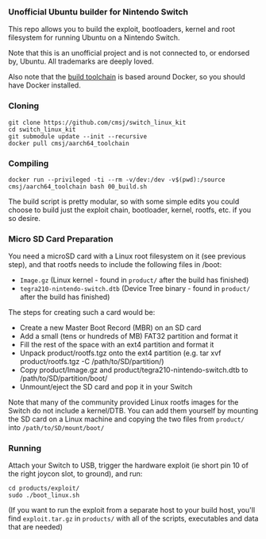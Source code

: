 ### Unofficial Ubuntu builder for Nintendo Switch
This repo allows you to build the exploit, bootloaders, kernel and root filesystem for running Ubuntu on a Nintendo Switch.

Note that this is an unofficial project and is not connected to, or endorsed by, Ubuntu. All trademarks are deeply loved.

Also note that the [build toolchain](https://hub.docker.com/r/cmsj/aarch64_toolchain/) is based around Docker, so you should have Docker installed.

### Cloning
```
git clone https://github.com/cmsj/switch_linux_kit
cd switch_linux_kit
git submodule update --init --recursive
docker pull cmsj/aarch64_toolchain
```

### Compiling
```
docker run --privileged -ti --rm -v/dev:/dev -v$(pwd):/source cmsj/aarch64_toolchain bash 00_build.sh
```

The build script is pretty modular, so with some simple edits you could choose to build just the exploit chain, bootloader, kernel, rootfs, etc. if you so desire.

### Micro SD Card Preparation

You need a microSD card with a Linux root filesystem on it (see previous step), and that rootfs needs to include the following files in /boot:
 * `Image.gz` (Linux kernel - found in `product/` after the build has finished)
 * `tegra210-nintendo-switch.dtb` (Device Tree binary - found in `product/` after the build has finished)

The steps for creating such a card would be:
 * Create a new Master Boot Record (MBR) on an SD card
 * Add a small (tens or hundreds of MB) FAT32 partition and format it
 * Fill the rest of the space with an ext4 partition and format it
 * Unpack product/rootfs.tgz onto the ext4 partition (e.g. tar xvf product/rootfs.tgz -C /path/to/SD/partition/)
 * Copy product/Image.gz and product/tegra210-nintendo-switch.dtb to /path/to/SD/partition/boot/
 * Unmount/eject the SD card and pop it in your Switch

Note that many of the community provided Linux rootfs images for the Switch do not include a kernel/DTB. You can add them yourself by mounting the SD card on a Linux machine and copying the two files from `product/` into `/path/to/SD/mount/boot/`

### Running

Attach your Switch to USB, trigger the hardware exploit (ie short pin 10 of the right joycon slot, to ground), and run:
```
cd products/exploit/
sudo ./boot_linux.sh

```

(If you want to run the exploit from a separate host to your build host, you'll find `exploit.tar.gz` in `products/` with all of the scripts, executables and data that are needed)
